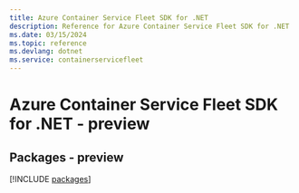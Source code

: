 ```yaml
---
title: Azure Container Service Fleet SDK for .NET
description: Reference for Azure Container Service Fleet SDK for .NET
ms.date: 03/15/2024
ms.topic: reference
ms.devlang: dotnet
ms.service: containerservicefleet
---
```

# Azure Container Service Fleet SDK for .NET - preview
## Packages - preview
[!INCLUDE [packages](container-service-fleet-index.md)]